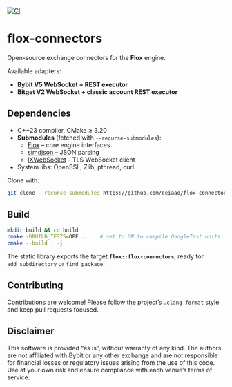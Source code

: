 [![CI](https://github.com/flox-foundation/flox-connectors/actions/workflows/ci.yml/badge.svg)](https://github.com/flox-foundation/flox-connectors/actions)

# flox-connectors

Open-source exchange connectors for the **Flox** engine.

Available adapters:

* **Bybit V5 WebSocket + REST executor**
* **Bitget V2 WebSocket + classic account REST executor**

## Dependencies

* C++23 compiler, CMake ≥ 3.20  
* **Submodules** (fetched with `--recurse-submodules`):  
  * [Flox](https://github.com/eeiaao/flox) – core engine interfaces  
  * [simdjson](https://github.com/simdjson/simdjson) – JSON parsing  
  * [IXWebSocket](https://github.com/machinezone/IXWebSocket) – TLS WebSocket client  
* System libs: OpenSSL, Zlib, pthread, curl

Clone with:

```bash
git clone --recurse-submodules https://github.com/eeiaao/flox-connectors.git
```

## Build

```bash
mkdir build && cd build
cmake -DBUILD_TESTS=OFF ..    # set to ON to compile GoogleTest units
cmake --build . -j
```

The static library exports the target **`flox::flox-connectors`**, ready for `add_subdirectory` or `find_package`.

## Contributing

Contributions are welcome! Please follow the project’s `.clang-format` style and keep pull requests focused.

## Disclaimer

This software is provided “as is”, without warranty of any kind.
The authors are not affiliated with Bybit or any other exchange and are not responsible for financial losses or regulatory issues arising from the use of this code. Use at your own risk and ensure compliance with each venue’s terms of service.
